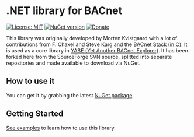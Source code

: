 # .NET library for BACnet

[![License: MIT](https://img.shields.io/badge/License-MIT-yellow.svg)](https://raw.githubusercontent.com/ela-compil/BACnet/master/MIT_license.txt)
[![NuGet version](https://badge.fury.io/nu/bacnet.svg)](https://www.nuget.org/packages/BACnet)
[![Donate](https://img.shields.io/badge/%24-donate-ff00ff.svg)](https://www.paypal.me/JakubBartkowiak)

This library was originally developed by Morten Kvistgaard with a lot of contributions from F. Chaxel and Steve Karg and the [BACnet Stack (in C)](https://sourceforge.net/projects/bacnet/). It is used as a core library in [YABE (Yet Another BACnet Explorer)](https://sourceforge.net/projects/yetanotherbacnetexplorer/). It has been forked here from the SourceForge SVN source, splitted into separate repositories and made available to download via NuGet.

## How to use it

You can get it by grabbing the latest [NuGet package](https://www.nuget.org/packages/BACnet).

## Getting Started

[See examples](https://github.com/ela-compil/BACnet.Examples) to learn how to use this library.
